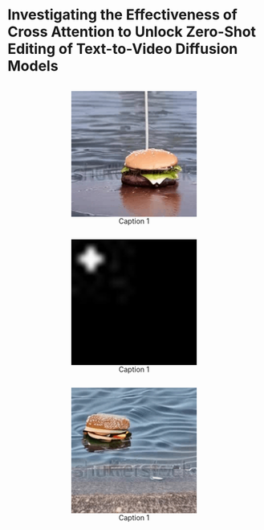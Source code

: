 # Investigating the Effectiveness of Cross Attention to Unlock Zero-Shot Editing of Text-to-Video Diffusion Models




<div align="center">
  <figure style="display: inline-block; text-align: center;">
    <img src="resources/original-burger.gif" alt="Caption 1" width="250" height="250" style="display: block;">
    <figcaption style="text-align: center;">Caption 1</figcaption>
  </figure>

  <figure style="display: inline-block; text-align: center;">
    <img src="resources/ezgif.com-animated-gif-maker.gif" alt="Caption 2" width="250" height="250" style="display: block;">
    <figcaption style="text-align: center;">Caption 1</figcaption>
  </figure>

  <figure style="display: inline-block; text-align: center;">
    <img src="resources/edited-burger.gif" alt="Caption 3" width="250" height="250" style="display: block;">
   <figcaption style="text-align: center;">Caption 1</figcaption>
  </figure>
</div>

